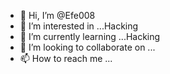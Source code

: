 - 👋 Hi, I’m @Efe008
- 👀 I’m interested in ...Hacking
- 🌱 I’m currently learning ...Hacking
- 💞️ I’m looking to collaborate on ...
- 📫 How to reach me ...

<!---
Efe008/Efe008 is a ✨ special ✨ repository because its `README.md` (this file) appears on your GitHub profile.
You can click the Preview link to take a look at your changes.
--->
